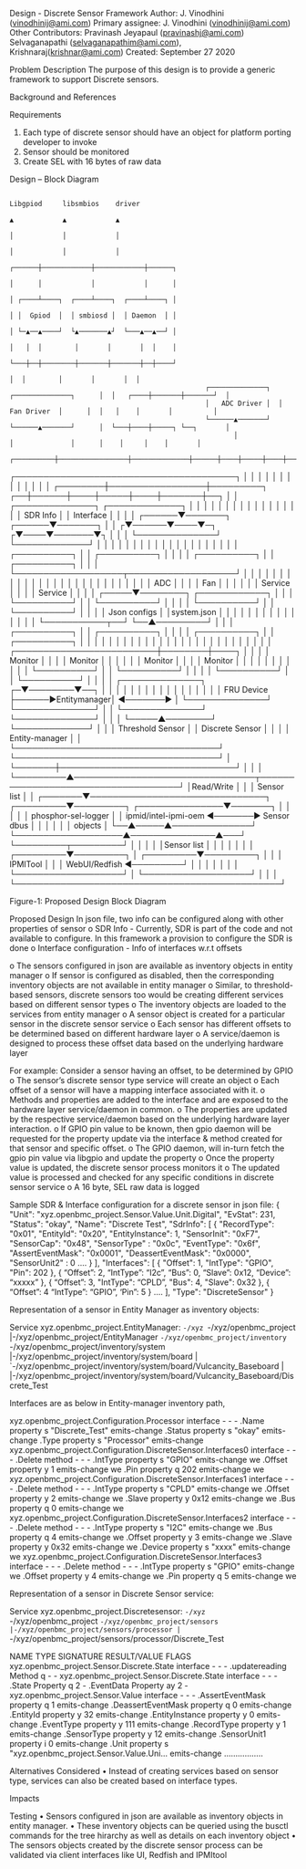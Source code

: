Design - Discrete Sensor Framework
Author: J. Vinodhini (vinodhinij@ami.com)
Primary assignee: J. Vinodhini (vinodhinij@ami.com) 
Other Contributors:	Pravinash Jeyapaul (pravinashj@ami.com)
					Selvaganapathi (selvaganapathim@ami.com), 
					Krishnaraj(krishnar@ami.com)
Created: September 27 2020

Problem Description
	The purpose of this design is to provide a generic framework to support 
	Discrete sensors. 

Background and References

Requirements
1) Each type of discrete sensor should have an object for platform porting 
	developer to invoke
2) Sensor should be monitored
3) Create SEL with 16 bytes of raw data


Design – Block Diagram


                                                                                            Libgpiod     libsmbios    driver
                                                                                               ▲            ▲            ▲
                                                                                               │            │            │
                                                                                               │            │            │
                                                                                        ┌──────┼────────────┼────────────┼──────┐
                                                                                        │      │            │            │      │
                                                                                        │ ┌────┴────┐  ┌────┴────┐  ┌────┴────┐ │
                                                                                        │ │  Gpiod  │  │ smbiosd │  │ Daemon  │ │
                                                                                        │ └─▲──▲────┘  └▲───────▲┘  └───▲──▲──┘ │
                                                                                        │   │  │        │       │       │  │    │
                                                                                        └───┼──┼────────┼───────┼───────┼──┼────┘
                                                                                            │  │        │       │       │  │
                                                    ┌──────────────┐  ┌──────────────┐      │  │   ┌────┼───────┼───────┘  │
                                                    │   ADC Driver │  │  Fan Driver  │      │  │   │    │       │          │
                                                    └──────▲───────┘  └──────▲───────┘      │  └───┼────┼─────┐ └──┐       │
                                                           │                 │              │      │    │     │    │       │
                                                ┌──────────┼─────────────────┼──────────────┼──────┼────┼─────┼────┼───────┼────┐
┌───────────────────────────────────────┐       │          │                 │              │      │    │     │    │       │    │
│                                       │       │ ┌────────┼─────────────────┼─────────┐ ┌──┼──────┼────┼─────┼────┼───────┼──┐ │
│ ┌──────────────┐      ┌─────────────┐ │       │ │        │                 │         │ │  │      │    │     │    │       │  │ │
│ │  SDR Info    │      │  Interface  │ │       │ │ ┌──────▼───────┐  ┌──────▼───────┐ │ │ ┌▼──────▼────▼─┐  ┌▼────▼───────▼┐ │ │
│ └──────────────┘      └─────────────┘ │       │ │ │              │  │              │ │ │ │              │  │              │ │ │
│                                       │       │ │ │ ┌──────────┐ │  │ ┌──────────┐ │ │ │ │ ┌──────────┐ │  │ ┌──────────┐ │ │ │
└───────────────────┬───────────────────┘       │ │ │ │          │ │  │ │          │ │ │ │ │ │          │ │  │ │          │ │ │ │
                    │                           │ │ │ │   ADC    │ │  │ │   Fan    │ │ │ │ │ │ Service  │ │  │ │ Service  │ │ │ │
              ┌─────▼────────┐  ┌────────────┐  │ │ │ └──────────┘ │  │ └──────────┘ │ │ │ │ └──────────┘ │  │ └──────────┘ │ │ │
              │ Json configs │  │system.json │  │ │ │              │  │              │ │ │ │              │  │              │ │ │
              └───────────┬──┘  └──▲─────────┘  │ │ │ ┌──────────┐ │  │ ┌──────────┐ │ │ │ │ ┌──────────┐ │  │ ┌──────────┐ │ │ │
                          │        │            │ │ │ │          │ │  │ │          │ │ │ │ │ │          │ │  │ │          │ │ │ │
┌─────────────────────────┼────────┼────┐       │ │ │ │ Monitor  │ │  │ │ Monitor  │ │ │ │ │ │ Monitor  │ │  │ │ Monitor  │ │ │ │
│                         │        │    │       │ │ │ └──────────┘ │  │ └──────────┘ │ │ │ │ └──────────┘ │  │ └──────────┘ │ │ │
│ ┌──────────────┐      ┌─▼────────▼──┐ │       │ │ │              │  │              │ │ │ │              │  │              │ │ │
│ │ FRU Device   ├──────►Entitymanager│ ◄───────► │ └──────────────┘  └──────────────┘ │ │ └──────────────┘  └──────────────┘ │ │
│ └─────▲────────┘      └─────────────┘ │       │ │       Threshold Sensor             │ │            Discrete Sensor         │ │
│       │    Entity-manager             │       │ └────────────────────────────────────┘ └────────────────────────────────────┘ │
└───────┼───────────────────────────────┘       │                                                                               │
        │                                       └─────────▲────────────────────────────────┬────────────────────────────────────┘
        │Read/Write                                       │                                │
        │                              Sensor list        │                                │
┌───────▼───────────────────────────────┐       ┌─────────▼─────────┐      ┌───────────────▼───────┐
│                                       │       │                   │      │  phosphor-sel-logger  │
│            ipmid/intel-ipmi-oem       ◄───────►   Sensor dbus     │      │                       │
│                                       │       │      objects      │      └──▲─────▲──────────────┘
└───────────────────▲───────────────▲───┘       └─────────┬─────────┘         │     │
                    │               │                     │Sensor list        │     │
                    │               │                     │                   │     │
          ┌─────────▼─────────┐     │           ┌─────────▼─────────┐         │     │
          │    IPMITool       │     │           │  WebUI/Redfish    ◄─────────┘     │
          │                   │     │           │                   │               │
          └───────────────────┘     │           └───────────────────┘               │
                                    │                                               │
                                    └───────────────────────────────────────────────┘


Figure-1: Proposed Design Block Diagram



Proposed Design
	In json file, two info can be configured along with other 
		properties of sensor
o	SDR Info				-	Currently, SDR is part of the code and not 
								available to configure. In this framework a 
								provision to configure the SDR is done
o	Interface configuration	-	Info of interfaces w.r.t offsets

o	The sensors configured in json are available as inventory objects in 
		entity manager
o	If sensor is configured as disabled, then the corresponding inventory 
		objects are not available in entity manager
o	Similar, to threshold-based sensors, discrete sensors too would be 
		creating different services based on different sensor types
o	The inventory objects are loaded to the services from entity manager
o	A sensor object is created for a particular sensor in the discrete 
		sensor service
o	Each sensor has different offsets to be determined based on different 
		hardware layer
o	A service/daemon is designed to process these offset data based on the 
		underlying hardware layer

For example: Consider a sensor having an offset, to be determined by GPIO
o	The sensor’s discrete sensor type service will create an object
o	Each offset of a sensor will have a mapping interface associated with it.
o	Methods and properties are added to the interface and are exposed to the 
	hardware layer service/daemon in common.
o	The properties are updated by the respective service/daemon based on the 
		underlying hardware layer interaction.
o	If GPIO pin value to be known, then gpio daemon will be requested for the 
		property update via the interface & method created for that sensor 
		and specific offset.
o	The GPIO daemon, will in-turn fetch the gpio pin value via libgpio and 
		update the property 
o	Once the property value is updated, the discrete sensor process monitors it
o	The updated value is processed and checked for any specific conditions in 
		discrete sensor service 
o	A 16 byte, SEL raw data is logged  

Sample SDR & Interface configuration for a discrete sensor in json file:
{
            "Unit": "xyz.openbmc_project.Sensor.Value.Unit.Digital",
            "EvStat": 231,
            "Status": "okay",
            "Name": "Discrete Test",
            "SdrInfo": [
                {
                        "RecordType": "0x01",
                        "EntityId": "0x20",
                        "EntityInstance": 1,
                        "SensorInit": "0xF7",
                        "SensorCap": "0x48",
                        "SensorType" : "0x0c",
                        "EventType": "0x6f",
                        "AssertEventMask": "0x0001",
                        "DeassertEventMask": "0x0000",
                        "SensorUnit2" : 0
						....
                }
            ],
       "Interfaces": [
            {
	      "Offset": 1,
                      "IntType": "GPIO",
                      "Pin": 202
            },
            {
	    “Offset”: 2,
                    “IntType”: “I2c”,
	     “Bus”: 0,
	     “Slave”: 0x12,
	     “Device”: “xxxxx”
            },
            {
	    “Offset”: 3,
	    "IntType": “CPLD”,
	     "Bus": 4,
	     "Slave": 0x32
            },
            {
	    “Offset”: 4
	    “IntType”: “GPIO”,
	    ‘Pin”:	5
            }
		....
        ],
            "Type": "DiscreteSensor"
}

Representation of a sensor in Entity Manager as inventory objects:

Service xyz.openbmc_project.EntityManager:
`-/xyz
  `-/xyz/openbmc_project
    |-/xyz/openbmc_project/EntityManager
    `-/xyz/openbmc_project/inventory
      `-/xyz/openbmc_project/inventory/system
        |-/xyz/openbmc_project/inventory/system/board
        | `-/xyz/openbmc_project/inventory/system/board/Vulcancity_Baseboard
        |   |-/xyz/openbmc_project/inventory/system/board/Vulcancity_Baseboard/Discrete_Test

Interfaces are as below in Entity-manager inventory path,

xyz.openbmc_project.Configuration.Processor        	interface -         -                                 	-
.Name                                           	property  s        	"Discrete_Test"                		emits-change
.Status                                         	property  s        	"okay"                         		emits-change
.Type                                           	property  s			"Processor"                    		emits-change
xyz.openbmc_project.Configuration.DiscreteSensor.Interfaces0 interface -         -                      	-
.Delete                                          	method    	-       -                                 	-
.IntType                                    		property  	s       "GPIO"								emits-change we
.Offset                                         	property  	y       1                         			emits-change we
.Pin                                         		property  	q       202                           		emits-change we
xyz.openbmc_project.Configuration.DiscreteSensor.Interfaces1 interface	-         							-            -
.Delete                                           	method    	-         -                                 -
.IntType                                        	property	s         "CPLD"                           	emits-change we
.Offset                                         	property  	y         2                     	    	emits-change we
.Slave                                          	property  	y         0x12                              emits-change we
.Bus                                            	property  	q         0	                         	    emits-change we
xyz.openbmc_project.Configuration.DiscreteSensor.Interfaces2 interface -         -                              -
.Delete                                           	method    	-         -                                 		-
.IntType                                        	property  	s         "I2C"                        	    emits-change we
.Bus                                            	property 	q         4	                       	        emits-change we
.Offset                                         	property  	y         3                       	        emits-change we
.Slave                                          	property  	y         0x32                             	emits-change we
.Device			       								property  	s         "xxxx"                           	emits-change we
xyz.openbmc_project.Configuration.DiscreteSensor.Interfaces3 interface -        -                                        -
.Delete                                           	method    	-         	-                                        -
.IntType                                        	property  	s         "GPIO"                     	    emits-change we
.Offset                                         	property  	y         4	                       	        emits-change we
.Pin                                         		property  	q         5                   	        	emits-change we


Representation of a sensor in Discrete Sensor service:

Service xyz.openbmc_project.Discretesensor:
`-/xyz
  `-/xyz/openbmc_project
    `-/xyz/openbmc_project/sensors
      |-/xyz/openbmc_project/sensors/processor
      | `-/xyz/openbmc_project/sensors/processor/Discrete_Test

NAME                                                  	TYPE      SIGNATURE RESULT/VALUE                             FLAGS
xyz.openbmc_project.Sensor.Discrete.State             	interface	-         -                                        	-
.updatereading                                     		Method		q         -                                     	-
xyz.openbmc_project.Sensor.Discrete.State               interface	-         -                                        	-
.State                                         			Property	q         2                                       	-
.EventData                                         		Property    ay        2                                       	-
xyz.openbmc_project.Sensor.Value          				interface 	-         -                                        	-
.AssertEventMask                          				property  	q         1											emits-change
.DeassertEventMask                   					property  	q         0           								emits-change
.EntityId                                 				property  	y         32          								emits-change
.EntityInstance                           				property  	y         0           								emits-change
.EventType                                				property  	y         111         								emits-change
.RecordType                               				property  	y	      1           								emits-change
.SensorType                               				property  	y         12          								emits-change
.SensorUnit1                              				property  	i         0           								emits-change
.Unit                                     				property  	s         "xyz.openbmc_project.Sensor.Value.Uni... emits-change
……………..

Alternatives Considered
•	Instead of creating services based on sensor type, services can also be 
		created based on interface types.

Impacts

Testing
•	Sensors configured in json are available as inventory objects in
		entity manager. 
•	These inventory objects can be queried using the busctl commands 
		for the tree hirarchy as well as details on each inventory object
•	The sensors objects created by the discrete sensor process can be validated via client interfaces like UI, Redfish and IPMItool

